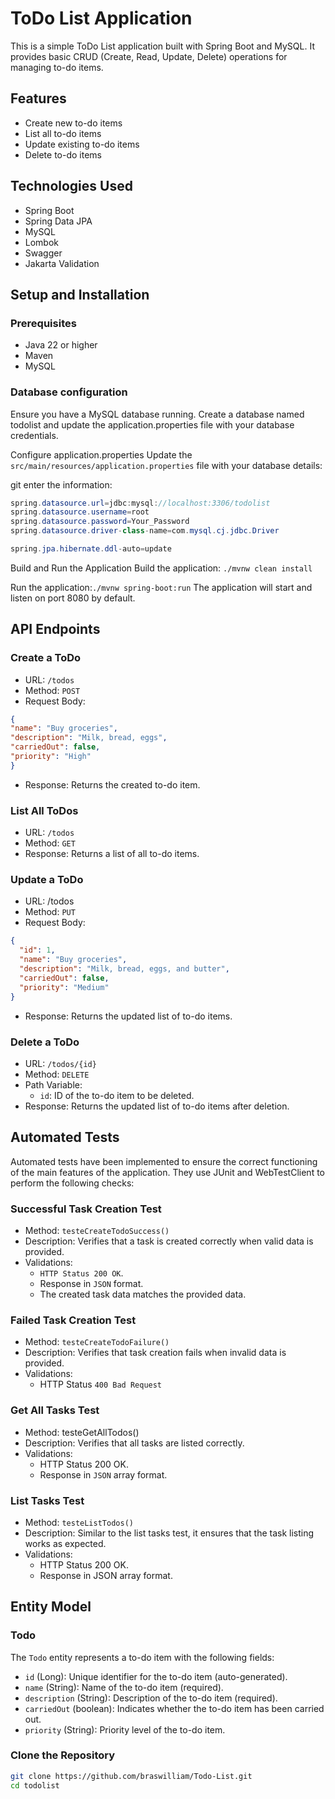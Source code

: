 # ToDo List Application

This is a simple ToDo List application built with Spring Boot and MySQL. It provides basic CRUD (Create, Read, Update, Delete) operations for managing to-do items.

## Features

- Create new to-do items
- List all to-do items
- Update existing to-do items
- Delete to-do items


## Technologies Used

- Spring Boot
- Spring Data JPA
- MySQL
- Lombok
- Swagger
- Jakarta Validation

## Setup and Installation

### Prerequisites

- Java 22 or higher
- Maven
- MySQL


### Database configuration
Ensure you have a MySQL database running. Create a database named todolist and update the application.properties file with your database credentials.

Configure application.properties
Update the `src/main/resources/application.properties` file with your database details:

git 
enter the information:
``` java
spring.datasource.url=jdbc:mysql://localhost:3306/todolist
spring.datasource.username=root
spring.datasource.password=Your_Password
spring.datasource.driver-class-name=com.mysql.cj.jdbc.Driver

spring.jpa.hibernate.ddl-auto=update
```

Build and Run the Application
Build the application:
`./mvnw clean install`

Run the application:`./mvnw spring-boot:run`
The application will start and listen on port 8080 by default.

## API Endpoints
### Create a ToDo
- URL: ``/todos``
- Method: ``POST ``
- Request Body:
```json
{
"name": "Buy groceries",
"description": "Milk, bread, eggs",
"carriedOut": false,
"priority": "High"
}
```
- Response: Returns the created to-do item.

### List All ToDos
- URL: ``/todos``
- Method: ``GET``
- Response: Returns a list of all to-do items.

### Update a ToDo
- URL: /todos
- Method: ``PUT``
- Request Body:
```json
{
  "id": 1,
  "name": "Buy groceries",
  "description": "Milk, bread, eggs, and butter",
  "carriedOut": false,
  "priority": "Medium"
}
```
- Response: Returns the updated list of to-do items.


### Delete a ToDo
- URL: `/todos/{id}`
- Method: `DELETE`
- Path Variable:
  - `id`: ID of the to-do item to be deleted.
- Response: Returns the updated list of to-do items after deletion.

## Automated Tests
Automated tests have been implemented to ensure the correct functioning of the main features of the application. They use JUnit and WebTestClient to perform the following checks:
### Successful Task Creation Test
- Method: ``testeCreateTodoSuccess()``
- Description: Verifies that a task is created correctly when valid data is provided.
- Validations:
  - ``HTTP Status 200 OK``.
  - Response in ``JSON`` format.
  - The created task data matches the provided data.

### Failed Task Creation Test
- Method: ``testeCreateTodoFailure()``
- Description: Verifies that task creation fails when invalid data is provided.
- Validations:
  - HTTP Status ``400 Bad Request``

### Get All Tasks Test
- Method: testeGetAllTodos()
- Description: Verifies that all tasks are listed correctly.
- Validations:
  - HTTP Status 200 OK.
  - Response in ``JSON`` array format.

### List Tasks Test
- Method: ``testeListTodos()``
- Description: Similar to the list tasks test, it ensures that the task listing works as expected.
- Validations:
  - HTTP Status 200 OK.
  - Response in JSON array format.

## Entity Model
### Todo
The `Todo` entity represents a to-do item with the following fields:
- `id` (Long): Unique identifier for the to-do item (auto-generated).
- `name` (String): Name of the to-do item (required).
- `description` (String): Description of the to-do item (required).
- ``carriedOut`` (boolean): Indicates whether the to-do item has been carried out.
- ``priority`` (String): Priority level of the to-do item.

### Clone the Repository
```bash
git clone https://github.com/braswilliam/Todo-List.git
cd todolist
```